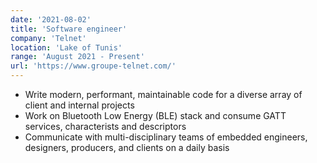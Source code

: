 ```yaml
---
date: '2021-08-02'
title: 'Software engineer'
company: 'Telnet'
location: 'Lake of Tunis'
range: 'August 2021 - Present'
url: 'https://www.groupe-telnet.com/'
---
```


- Write modern, performant, maintainable code for a diverse array of client and internal projects
- Work on Bluetooth Low Energy (BLE) stack and consume GATT services, characterists and descriptors
- Communicate with multi-disciplinary teams of embedded engineers, designers, producers, and clients on a daily basis
